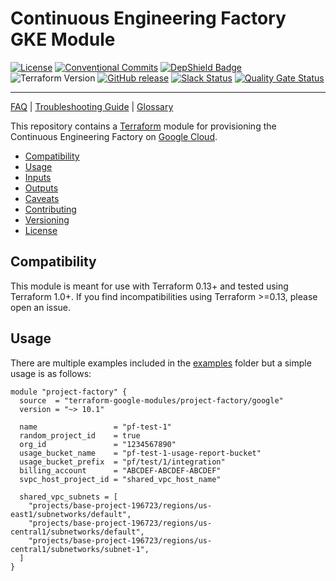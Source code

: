 # Continuous Engineering Factory GKE Module

[![License](https://img.shields.io/github/license/ContinuousEngineeringProject/terraform-google-factory)](https://github.com/ContinuousEngineeringProject/terraform-google-factory/blob/master/LICENSE)
[![Conventional Commits](https://img.shields.io/badge/Conventional%20Commits-1.0.0-yellow.svg)](https://conventionalcommits.org)
[![DepShield Badge](https://depshield.sonatype.org/badges/ContinuousEngineeringProject/terraform-google-factory/depshield.svg)](https://depshield.github.io)
![Terraform Version](https://img.shields.io/badge/tf-%3E%3D0.12.0-blue.svg)
[![GitHub release](https://img.shields.io/github/v/release/ContinuousEngineeringProject/terraform-google-factory?include_prereleases)](https://github.com/ContinuousEngineeringProject/terraform-google-factory/releases/latest)
[![Slack Status](https://img.shields.io/badge/slack-join_chat-white.svg?logo=slack&style=social)](https://continuousengproject.slack.com)
[![Quality Gate Status](https://sonarcloud.io/api/project_badges/measure?project=ContinuousEngineeringProject_terraform-google-factory&metric=alert_status)](https://sonarcloud.io/dashboard?id=ContinuousEngineeringProject_terraform-google-factory)

---
[FAQ](/docs/contributors/FAQ.md) | [Troubleshooting Guide](/docs/contributors/TROUBLESHOOTING.md) | [Glossary](/docs/contributors/GLOSSARY.md)

This repository contains a [Terraform](https://www.terraform.io/) module for provisioning the Continuous Engineering Factory on [Google Cloud](https://cloud.google.com/).

<!-- TOC -->
- [Compatibility](#compatibility)
- [Usage](#usage)
- [Inputs](#inputs)
- [Outputs](#outputs)
- [Caveats](#caveats)
- [Contributing](#contributing)
- [Versioning](#versioning)
- [License](#license)
<!-- /TOC -->


## Compatibility
This module is meant for use with Terraform 0.13+ and tested using Terraform 1.0+. If you find incompatibilities using Terraform >=0.13, please open an issue.

## Usage
There are multiple examples included in the [examples](../examples) folder but a simple usage is as follows:

```hcl
module "project-factory" {
  source  = "terraform-google-modules/project-factory/google"
  version = "~> 10.1"

  name                 = "pf-test-1"
  random_project_id    = true
  org_id               = "1234567890"
  usage_bucket_name    = "pf-test-1-usage-report-bucket"
  usage_bucket_prefix  = "pf/test/1/integration"
  billing_account      = "ABCDEF-ABCDEF-ABCDEF"
  svpc_host_project_id = "shared_vpc_host_name"

  shared_vpc_subnets = [
    "projects/base-project-196723/regions/us-east1/subnetworks/default",
    "projects/base-project-196723/regions/us-central1/subnetworks/default",
    "projects/base-project-196723/regions/us-central1/subnetworks/subnet-1",
  ]
}
```
